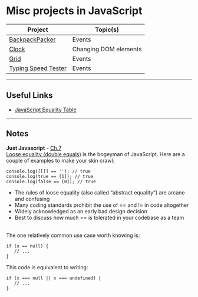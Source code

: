 # Misc projects in JavaScript

| Project                                    | Topic(s)              |
| ------------------------------------------ | --------------------- |
| [BackpackPacker](./BackpackPacker)         | Events                |
| [Clock](./Clock)                           | Changing DOM elements |
| [Grid](./Grid)                             | Events                |
| [Typing Speed Tester](./TypingSpeedTester) | Events                |

---

## Useful Links

- [JavaScript Equality Table](https://dorey.github.io/JavaScript-Equality-Table/)

---

## Notes

**Just Javascript** - [Ch.7](https://justjavascript.com/learn/07-equality-of-values)<br>
[Loose equality (double equals)](https://developer.mozilla.org/en-US/docs/Web/JavaScript/Equality_comparisons_and_sameness#loose_equality_using_) is the bogeyman of JavaScript. Here are a couple of examples to make your skin crawl:

    console.log([[]] == ''); // true
    console.log(true == [1]); // true
    console.log(false == [0]); // true

- The rules of loose equality (also called “abstract equality”) are arcane and confusing
- Many coding standards prohibit the use of == and != in code altogether
- Widely acknowledged as an early bad design decision
- Best to discuss how much == is tolerated in your codebase as a team

<br>The one relatively common use case worth knowing is:

    if (x == null) {
       // ...
    }

This code is equivalent to writing:

    if (x === null || x === undefined) {
       // ...
    }
